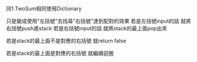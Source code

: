 同1.TwoSum相同使用Dictionary

只是變成使用"左括號"去找尋"右括號"達到配對的效果
若是左括號input的話 就將右括號push進stack
若是右括號input的話 就將stack的最上面pop出來

若是stack的最上面不是對應的右括號 就return false

若是stack的最上面是對應的右括號 就繼續迴圈 
